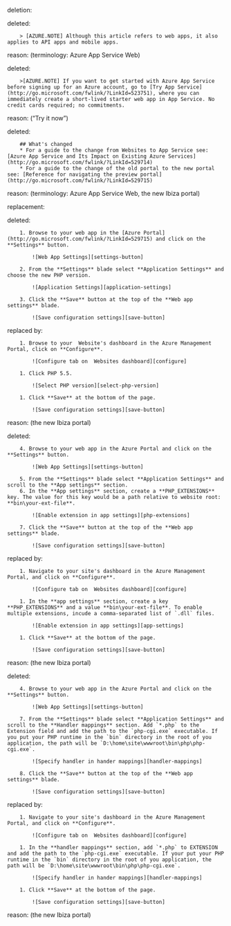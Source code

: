 deletion:

deleted:

		> [AZURE.NOTE] Although this article refers to web apps, it also applies to API apps and mobile apps.


reason: (terminology: Azure App Service Web)

deleted:

		>[AZURE.NOTE] If you want to get started with Azure App Service before signing up for an Azure account, go to [Try App Service](http://go.microsoft.com/fwlink/?LinkId=523751), where you can immediately create a short-lived starter web app in App Service. No credit cards required; no commitments.

reason: (“Try it now”)

deleted:

		## What's changed
		* For a guide to the change from Websites to App Service see: [Azure App Service and Its Impact on Existing Azure Services](http://go.microsoft.com/fwlink/?LinkId=529714)
		* For a guide to the change of the old portal to the new portal see: [Reference for navigating the preview portal](http://go.microsoft.com/fwlink/?LinkId=529715)

reason: (terminology: Azure App Service Web, the new Ibiza portal)

replacement:

deleted:

		1. Browse to your web app in the [Azure Portal](http://go.microsoft.com/fwlink/?LinkId=529715) and click on the **Settings** button.
		
			![Web App Settings][settings-button]
		
		2. From the **Settings** blade select **Application Settings** and choose the new PHP version.
		
		    ![Application Settings][application-settings]
		
		3. Click the **Save** button at the top of the **Web app settings** blade.
		
			![Save configuration settings][save-button]

replaced by:

		1. Browse to your  Website's dashboard in the Azure Management Portal, click on **Configure**.
		
			![Configure tab on  Websites dashboard][configure]
		
		1. Click PHP 5.5.
		
			![Select PHP version][select-php-version]
		
		1. Click **Save** at the bottom of the page.
		
			![Save configuration settings][save-button]

reason: (the new Ibiza portal)

deleted:

		4. Browse to your web app in the Azure Portal and click on the **Settings** button.
		
			![Web App Settings][settings-button]
		
		5. From the **Settings** blade select **Application Settings** and scroll to the **App settings** section.
		6. In the **App settings** section, create a **PHP_EXTENSIONS** key. The value for this key would be a path relative to website root: **bin\your-ext-file**.
		
			![Enable extension in app settings][php-extensions]
		
		7. Click the **Save** button at the top of the **Web app settings** blade.
		
			![Save configuration settings][save-button]

replaced by:

		1. Navigate to your site's dashboard in the Azure Management Portal, and click on **Configure**.
		
			![Configure tab on  Websites dashboard][configure]
		
		1. In the **app settings** section, create a key **PHP_EXTENSIONS** and a value **bin\your-ext-file**. To enable multiple extensions, incude a comma-separated list of `.dll` files.
		
			![Enable extension in app settings][app-settings]
		
		1. Click **Save** at the bottom of the page.
		
			![Save configuration settings][save-button]

reason: (the new Ibiza portal)

deleted:

		4. Browse to your web app in the Azure Portal and click on the **Settings** button.
		
			![Web App Settings][settings-button]
		
		7. From the **Settings** blade select **Application Settings** and scroll to the **Handler mappings** section. Add `*.php` to the Extension field and add the path to the `php-cgi.exe` executable. If you put your PHP runtime in the `bin` directory in the root of you application, the path will be `D:\home\site\wwwroot\bin\php\php-cgi.exe`.
		
			![Specify handler in hander mappings][handler-mappings]
		
		8. Click the **Save** button at the top of the **Web app settings** blade.
		
			![Save configuration settings][save-button]

replaced by:

		1. Navigate to your site's dashboard in the Azure Management Portal, and click on **Configure**.
		
			![Configure tab on  Websites dashboard][configure]
		
		1. In the **handler mappings** section, add `*.php` to EXTENSION and add the path to the `php-cgi.exe` executable. If your put your PHP runtime in the `bin` directory in the root of you application, the path will be `D:\home\site\wwwroot\bin\php\php-cgi.exe`.
		
			![Specify handler in hander mappings][handler-mappings]
		
		1. Click **Save** at the bottom of the page.
		
			![Save configuration settings][save-button]

reason: (the new Ibiza portal)

